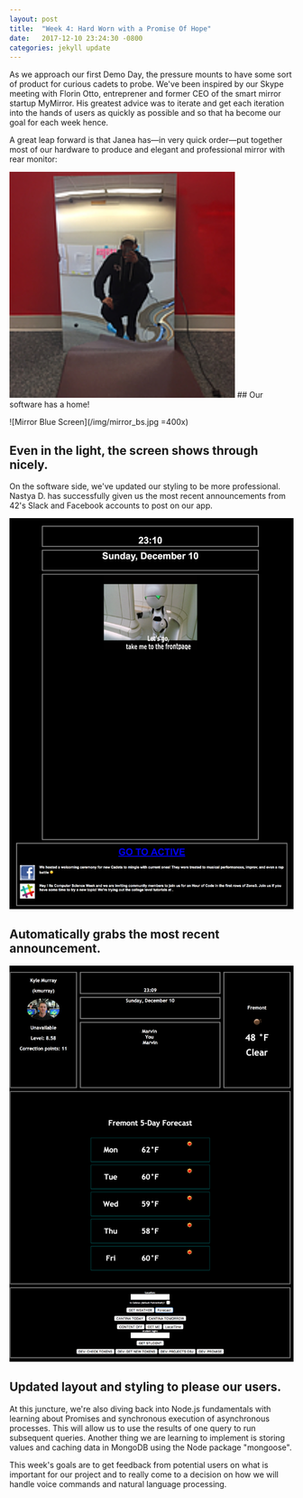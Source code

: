 ```yaml
---
layout: post
title:  "Week 4: Hard Worn with a Promise Of Hope"
date:   2017-12-10 23:24:30 -0800
categories: jekyll update
---
```


As we approach our first Demo Day, the pressure mounts to have some sort of product for curious cadets to probe. We've been inspired by our Skype meeting with Florin Otto, entreprener and former CEO of the smart mirror startup MyMirror. His greatest advice was to iterate and get each iteration into the hands of users as quickly as possible and so that ha become our goal for each week hence.

A great leap forward is that Janea has—in very quick order—put together most of our hardware to produce and elegant and professional mirror with rear monitor:

<img src="/img/mirror_reflect.jpg" alt="Mirror Reflective" title="Mirror Reflective" style="width: 400px;"/>
## Our software has a home!

![Mirror Blue Screen](/img/mirror_bs.jpg =400x)
## Even in the light, the screen shows through nicely.

On the software side, we've updated our styling to be more professional. Nastya D. has successfully given us the most recent announcements from 42's Slack and Facebook accounts to post on our app.

![Announcements](/img/announcements.png)
## Automatically grabs the most recent announcement.

![New Forecast](/img/forecast0.png)
## Updated layout and styling to please our users.

At this juncture, we're also diving back into Node.js fundamentals with learning about Promises and synchronous execution of asynchronous processes. This will allow us to use the results of one query to run subsequent queries. Another thing we are learning to implement is storing values and caching data in MongoDB using the Node package "mongoose".

This week's goals are to get feedback from potential users on what is important for our project and to really come to a decision on how we will handle voice commands and natural language processing.
